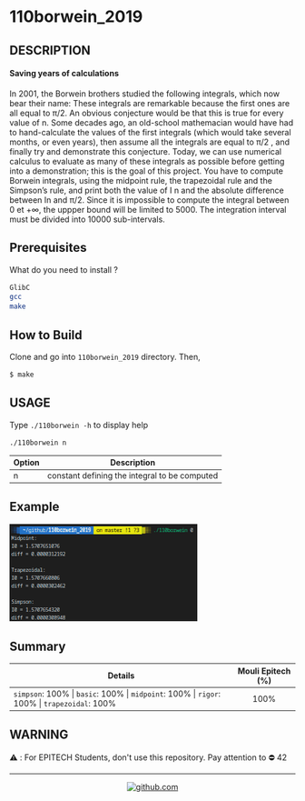 # 110borwein_2019

## DESCRIPTION
#### Saving years of calculations
In 2001, the Borwein brothers studied the following integrals, which now bear their name:
These integrals are remarkable because the first ones are all equal to π/2. An obvious conjecture would be that this is true for every value of n. Some decades ago, an old-school mathemacian would have had to hand-calculate the values of the first integrals (which would take several months, or even years), then assume all the integrals are equal to π/2 , and finally try and demonstrate this conjecture. Today, we can use numerical calculus to evaluate as many of these integrals as possible before getting into a demonstration; this is the goal of this project. You have to compute Borwein integrals, using the midpoint rule, the trapezoidal rule and the Simpson’s rule, and print both the value of I n and the absolute difference between In and π/2.
Since it is impossible to compute the integral between 0 et +∞, the uppper bound will be limited to 5000.
The integration interval must be divided into 10000 sub-intervals.

## Prerequisites
What do you need to install ?
```bash
GlibC
gcc
make
```

## How to Build
Clone and go into `110borwein_2019` directory.
Then, 
```bash
$ make
```

## USAGE
Type `./110borwein -h` to display help
```bash
./110borwein n
```
| Option      | Description   |
| ----------- |:-------------:|
|n | constant defining the integral to be computed |

## Example
![Example 1](captures/exemple1.png)

## Summary
| Details      | Mouli Epitech (%) |
| ------------- |:-------------:|
| `simpson`: 100% \| `basic`: 100% \| `midpoint`: 100% \| `rigor`: 100% \| `trapezoidal`: 100% | 100% |

## WARNING
:warning: : For EPITECH Students, don't use this repository. Pay attention to :no_entry: 42

---

<div align="center">

<a href="https://github.com/blacky-yg" target="_blank"><img src="https://cdn.jsdelivr.net/npm/simple-icons@3.0.1/icons/github.svg" alt="github.com" width="30"></a>

</div>